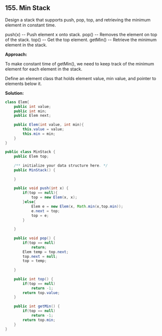 ## 155. Min Stack

Design a stack that supports push, pop, top, and retrieving the minimum element in constant time.

push(x) -- Push element x onto stack.
pop() -- Removes the element on top of the stack.
top() -- Get the top element.
getMin() -- Retrieve the minimum element in the stack.

**Approach:**

To make constant time of getMin(), we need to keep track of the minimum element for each element in the stack. 

Define an element class that holds element value, min value, and pointer to elements below it.

**Solution:**

```java
class Elem{
    public int value;
    public int min;
    public Elem next;
 
    public Elem(int value, int min){
        this.value = value;
        this.min = min;
    }
}
 
public class MinStack {
    public Elem top;
 
    /** initialize your data structure here. */
    public MinStack() {
 
    }
 
    public void push(int x) {
        if(top == null){
            top = new Elem(x, x);
        }else{
            Elem e = new Elem(x, Math.min(x,top.min));
            e.next = top;
            top = e;
        }
 
    }
 
    public void pop() {
        if(top == null)
            return;
        Elem temp = top.next;
        top.next = null;
        top = temp;
 
    }
 
    public int top() {
        if(top == null)
            return -1;
        return top.value;
    }
 
    public int getMin() {
        if(top == null)
            return -1;
        return top.min;
    }
}
```